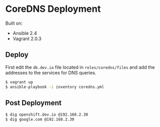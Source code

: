 # CoreDNS Deployment

Built on:

* Ansible 2.4
* Vagrant 2.0.3

## Deploy

First edit the `db.dev.io` file located in `roles/coredns/files` and 
add the addresses to the services for DNS queries.

```bash
$ vagrant up
$ ansible-playbook -i inventory coredns.yml
```

## Post Deployment

```bash
$ dig openshift.dev.io @192.168.2.30
$ dig google.com @192.168.2.30
```
